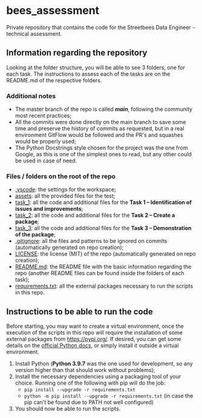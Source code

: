 # bees_assessment

Private repository that contains the code for the Streetbees Data Engineer - technical assessment.

## Information regarding the repository

Looking at the folder structure, you will be able to see 3 folders, one for each task.
The instructions to assess each of the tasks are on the README.md of the respective folders.

### Additional notes

- The master branch of the repo is called ***main***, following the community most recent practices;
- All the commits were done directly on the main branch to save some time and preserve the history of commits as requested, but in a real environment GitFlow would be followed and the PR's and squashes would be properly used;
- The Python Docstrings style chosen for the project was the one from Google, as this is one of the simplest ones to read, but any other could be used in case of need.

### Files / folders on the root of the repo

- [.vscode](.vscode): the settings for the workspace;
- [assets](assets): all the provided files for the test;
- [task_1](task_1): all the code and additional files for the **Task 1 – Identification of issues and improvements**;
- [task_2](task_2): all the code and additional files for the **Task 2 – Create a package**;
- [task_3](task_3): all the code and additional files for the **Task 3 – Demonstration of the package**;
- [.gitignore](.gitignore): all the files and patterns to be ignored on commits (automatically generated on repo creation);
- [LICENSE](LICENSE): the license (MIT) of the repo (automatically generated on repo creation);
- [README.md](README.md): the README file with the basic information regarding the repo (another README files can be found inside the folders of each task);
- [requirements.txt](requirements.txt): all the external packages necessary to run the scripts in this repo.

## Instructions to be able to run the code

Before starting, you may want to create a virtual environment, once the execution of the scripts in this repo will require the installation of some external packages from <https://pypi.org/>. If desired, you can get some details on the [official Python docs](https://docs.python.org/3/library/venv.html), or simply install it outside a virtual environment.

1. Install Python (**Python 3.9.7** was the one used for development, so any version higher than that should work without problems);
2. Install the necessary dependencies using a packaging tool of your choice. Running one of the following with pip will do the job:
     - `pip install --upgrade -r requirements.txt`
     - `python -m pip install --upgrade -r requirements.txt` (in case the pip can't be found due to PATH not well configured)
3. You should now be able to run the scripts.
